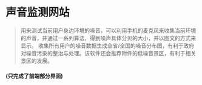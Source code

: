 # 声音监测网站
> 用来测试当前用户身边环境的噪音，可以利用手机的麦克风来收集当前环境的声音，并通过一系列算法，得到噪声具体分贝的大小，并以图文的方式来显示。
收集所有用户的噪音数据生成全省/全国的噪音分布图，有利于政府对噪音污染的整治与处理。该软件还会推荐附件的低噪音景区，有利于相关景区的发展。
#### (只完成了前端部分界面)

